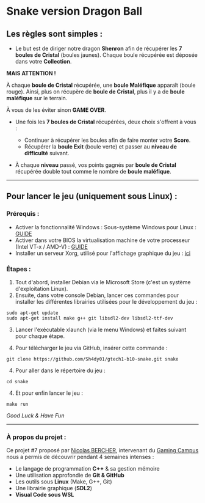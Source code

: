 # Snake version Dragon Ball 

## Les règles sont simples :

- Le but est de diriger notre dragon **Shenron** afin de récupérer les **7 boules de Cristal** (boules jaunes).
    Chaque boule récupérée est déposée dans votre **Collection**.

**MAIS ATTENTION !**

À chaque **boule de Cristal** récupérée, une **boule Maléfique** apparaît (boule rouge).
Ainsi, plus on récupère de **boule de Cristal**, plus il y a de **boule maléfique** sur le terrain.

À vous de les éviter sinon **GAME OVER**.


- Une fois les **7 boules de Cristal** récupérées, deux choix s'offrent à vous : 
    - Continuer à récupérer les boules afin de faire monter votre **Score**.
    - Récupérer la **boule Exit** (boule verte) et passer au **niveau de difficulté** suivant.

- À chaque **niveau** passé, vos points gagnés par **boule de Cristal** récupérée double tout comme le nombre de **boule maléfique**.

---
## Pour lancer le jeu (uniquement sous Linux) :

### Prérequis :
- Activer la fonctionnalité Windows : Sous-système Windows pour Linux : [GUIDE](https://lecrabeinfo.net/installer-wsl-windows-subsystem-for-linux-sur-windows-10.html)
- Activer dans votre BIOS la virtualisation machine de votre processeur (Intel VT-x / AMD-V) : [GUIDE](https://lecrabeinfo.net/activer-la-virtualisation-intel-vt-x-amd-v-dans-le-bios-uefi.html)
- Installer un serveur Xorg, utilisé pour l'affichage graphique du jeu : [ici](https://sourceforge.net/projects/vcxsrv/)

### Étapes :
1. Tout d'abord, installer Debian via le Microsoft Store (c'est un système d'exploitation Linux).
2. Ensuite, dans votre console Debian, lancer ces commandes pour installer les différentes librairies utilisées pour le développement du jeu :
```
sudo apt-get update
sudo apt-get install make g++ git libsdl2-dev libsdl2-ttf-dev
```
3. Lancer l'exécutable xlaunch (via le menu Windows) et faites suivant pour chaque étape.

3. Pour télécharger le jeu via GitHub, insérer cette commande :
```
git clone https://github.com/Sh4dy01/gtech1-b10-snake.git snake
```
4. Pour aller dans le répertoire du jeu :
```
cd snake
```
4. Et pour enfin lancer le jeu :
```
make run
```
*Good Luck & Have Fun*

---
### **À propos du projet :**

Ce projet #7 proposé par [Nicolas BERCHER](https://www.linkedin.com/in/nicolas-bercher), intervenant du [Gaming Campus](https://gamingcampus.fr/) nous a permis de découvrir pendant 4 semaines intenses : 
- Le langage de programmation **C++** & sa gestion mémoire
- Une utilisation approfondie de **Git & GitHub**
- Les outils sous **Linux** (Make, G++, Git)
- Une librairie graphique (**SDL2**)
- **Visual Code sous WSL**